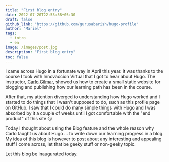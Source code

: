 ```yaml
---
title: "First blog entry"
date: 2022-07-20T22:53:58+05:30
draft: false
github_link: "https://github.com/gurusabarish/hugo-profile"
author: "Mariel"
tags:
  - intro
  - en
image: /images/post.jpg
description: "First blog entry"
toc: false
---
```


I came across Hugo in a fortunate way in April this year. It was thanks to
the course I took with Innovaccion Virtual that I got to hear about Hugo. The 
instructor, [Carlo Gilmar](https://github.com/carlogilmar), showed us how to 
create a small static website for blogging and publishing how our learning 
path has been in the course.
<!--more-->

After that, my attention diverged to understanding how Hugo worked and I started
to do things that I wasn't supposed to do, such as this profile page on GitHub.
I saw that I could do many simple things with Hugo and I was absorbed by it
a couple of weeks until I got comfortable with the "end product" of this site 
:smirk:

Today I thought about using the Blog feature and the whole reason why Carlo 
taught us about Hugo ... to write down our learning progress in a blog. My idea 
of this blog is however to post about any interesting and appealing stuff I 
come across, let that be geeky stuff or non-geeky topic.

Let this blog be inaugurated today.